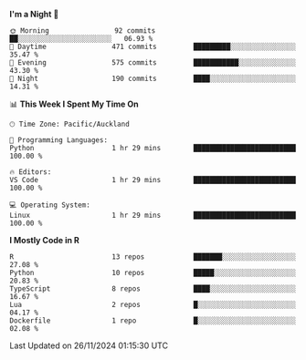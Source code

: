 <!--START_SECTION:waka-->
**I'm a Night 🦉** 

```text
🌞 Morning                92 commits          ██░░░░░░░░░░░░░░░░░░░░░░░   06.93 % 
🌆 Daytime                471 commits         █████████░░░░░░░░░░░░░░░░   35.47 % 
🌃 Evening                575 commits         ███████████░░░░░░░░░░░░░░   43.30 % 
🌙 Night                  190 commits         ████░░░░░░░░░░░░░░░░░░░░░   14.31 % 
```


📊 **This Week I Spent My Time On** 

```text
🕑︎ Time Zone: Pacific/Auckland

💬 Programming Languages: 
Python                   1 hr 29 mins        █████████████████████████   100.00 % 

🔥 Editors: 
VS Code                  1 hr 29 mins        █████████████████████████   100.00 % 

💻 Operating System: 
Linux                    1 hr 29 mins        █████████████████████████   100.00 % 
```

**I Mostly Code in R** 

```text
R                        13 repos            ███████░░░░░░░░░░░░░░░░░░   27.08 % 
Python                   10 repos            █████░░░░░░░░░░░░░░░░░░░░   20.83 % 
TypeScript               8 repos             ████░░░░░░░░░░░░░░░░░░░░░   16.67 % 
Lua                      2 repos             █░░░░░░░░░░░░░░░░░░░░░░░░   04.17 % 
Dockerfile               1 repo              █░░░░░░░░░░░░░░░░░░░░░░░░   02.08 % 
```




 Last Updated on 26/11/2024 01:15:30 UTC
<!--END_SECTION:waka-->
